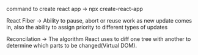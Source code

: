 command to create react app -> npx create-react-app

React Fiber -> Ability to pause, abort or reuse work as new update comes in, also the ability to assign priority to different types of updates

Reconcilation -> The algorithm React uses to diff one tree with another to determine which parts to be changed(Virtual DOM).